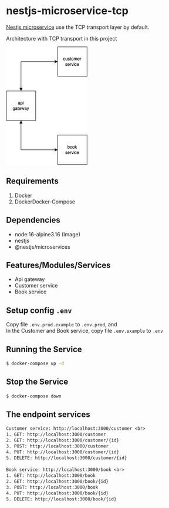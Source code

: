 # nestjs-microservice-tcp
[Nestjs microservice](https://docs.nestjs.com/microservices/basics) use the TCP transport layer by default.

Architecture with TCP transport in this project

![Architecture Microservices in Nestjs](./architecture.png?raw=true)

## Requirements
1. Docker
2. DockerDocker-Compose

## Dependencies
- node:16-alpine3.16 (Image)
- nestjs
- @nestjs/microservices

## Features/Modules/Services
- Api gateway
- Customer service
- Book service

## Setup config `.env`
Copy file `.env.prod.example` to `.env.prod`, and<br>
In the Customer and Book service, copy file `.env.example` to `.env`

## Running the Service
```bash
$ docker-compose up -d
```
## Stop the Service
```bash
$ docker-compose down
```

## The endpoint services
    Customer service: http://localhost:3000/customer <br>
    1. GET: http://localhost:3000/customer
    2. GET: http://localhost:3000/customer/{id}
    3. POST: http://localhost:3000/customer
    4. PUT: http://localhost:3000/customer/{id}
    5. DELETE: http://localhost:3000/customer/{id}
    
    Book service: http://localhost:3000/book <br>
    1. GET: http://localhost:3000/book
    2. GET: http://localhost:3000/book/{id}
    3. POST: http://localhost:3000/book
    4. PUT: http://localhost:3000/book/{id}
    5. DELETE: http://localhost:3000/book/{id}



